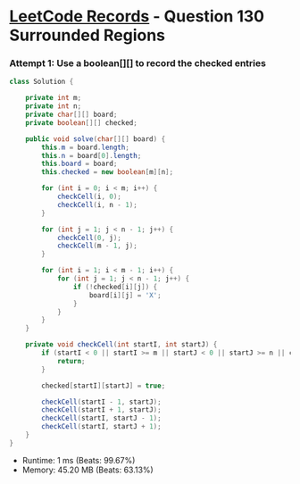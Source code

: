 # [LeetCode Records](../../README.md) - Question 130 Surrounded Regions

### Attempt 1: Use a boolean[][] to record the checked entries
```java
class Solution {

    private int m;
    private int n;
    private char[][] board;
    private boolean[][] checked;

    public void solve(char[][] board) {
        this.m = board.length;
        this.n = board[0].length;
        this.board = board;
        this.checked = new boolean[m][n];

        for (int i = 0; i < m; i++) {
            checkCell(i, 0);
            checkCell(i, n - 1);
        }

        for (int j = 1; j < n - 1; j++) {
            checkCell(0, j);
            checkCell(m - 1, j);
        }

        for (int i = 1; i < m - 1; i++) {
            for (int j = 1; j < n - 1; j++) {
                if (!checked[i][j]) {
                    board[i][j] = 'X';
                }
            }
        }
    }

    private void checkCell(int startI, int startJ) {
        if (startI < 0 || startI >= m || startJ < 0 || startJ >= n || checked[startI][startJ] || board[startI][startJ] == 'X') {
            return;
        }

        checked[startI][startJ] = true;

        checkCell(startI - 1, startJ);
        checkCell(startI + 1, startJ);
        checkCell(startI, startJ - 1);
        checkCell(startI, startJ + 1);
    }
}
```
- Runtime: 1 ms (Beats: 99.67%)
- Memory: 45.20 MB (Beats: 63.13%)

<br>
